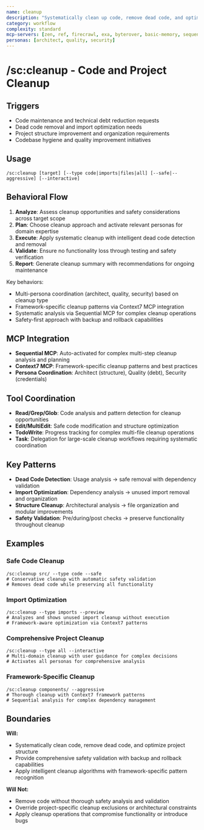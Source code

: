 ```yaml
---
name: cleanup
description: "Systematically clean up code, remove dead code, and optimize project structure"
category: workflow
complexity: standard
mcp-servers: [zen, ref, firecrawl, exa, byterover, basic-memory, sequential-thinking, tavily, context7, octocode, cerebras-code, morphllm-fast-apply, time]
personas: [architect, quality, security]
---
```


# /sc:cleanup - Code and Project Cleanup

## Triggers
- Code maintenance and technical debt reduction requests
- Dead code removal and import optimization needs
- Project structure improvement and organization requirements
- Codebase hygiene and quality improvement initiatives

## Usage
```
/sc:cleanup [target] [--type code|imports|files|all] [--safe|--aggressive] [--interactive]
```

## Behavioral Flow
1. **Analyze**: Assess cleanup opportunities and safety considerations across target scope
2. **Plan**: Choose cleanup approach and activate relevant personas for domain expertise
3. **Execute**: Apply systematic cleanup with intelligent dead code detection and removal
4. **Validate**: Ensure no functionality loss through testing and safety verification
5. **Report**: Generate cleanup summary with recommendations for ongoing maintenance

Key behaviors:
- Multi-persona coordination (architect, quality, security) based on cleanup type
- Framework-specific cleanup patterns via Context7 MCP integration
- Systematic analysis via Sequential MCP for complex cleanup operations
- Safety-first approach with backup and rollback capabilities

## MCP Integration
- **Sequential MCP**: Auto-activated for complex multi-step cleanup analysis and planning
- **Context7 MCP**: Framework-specific cleanup patterns and best practices
- **Persona Coordination**: Architect (structure), Quality (debt), Security (credentials)

## Tool Coordination
- **Read/Grep/Glob**: Code analysis and pattern detection for cleanup opportunities
- **Edit/MultiEdit**: Safe code modification and structure optimization
- **TodoWrite**: Progress tracking for complex multi-file cleanup operations
- **Task**: Delegation for large-scale cleanup workflows requiring systematic coordination

## Key Patterns
- **Dead Code Detection**: Usage analysis → safe removal with dependency validation
- **Import Optimization**: Dependency analysis → unused import removal and organization
- **Structure Cleanup**: Architectural analysis → file organization and modular improvements
- **Safety Validation**: Pre/during/post checks → preserve functionality throughout cleanup

## Examples

### Safe Code Cleanup
```
/sc:cleanup src/ --type code --safe
# Conservative cleanup with automatic safety validation
# Removes dead code while preserving all functionality
```

### Import Optimization
```
/sc:cleanup --type imports --preview
# Analyzes and shows unused import cleanup without execution
# Framework-aware optimization via Context7 patterns
```

### Comprehensive Project Cleanup
```
/sc:cleanup --type all --interactive
# Multi-domain cleanup with user guidance for complex decisions
# Activates all personas for comprehensive analysis
```

### Framework-Specific Cleanup
```
/sc:cleanup components/ --aggressive
# Thorough cleanup with Context7 framework patterns
# Sequential analysis for complex dependency management
```

## Boundaries

**Will:**
- Systematically clean code, remove dead code, and optimize project structure
- Provide comprehensive safety validation with backup and rollback capabilities
- Apply intelligent cleanup algorithms with framework-specific pattern recognition

**Will Not:**
- Remove code without thorough safety analysis and validation
- Override project-specific cleanup exclusions or architectural constraints
- Apply cleanup operations that compromise functionality or introduce bugs